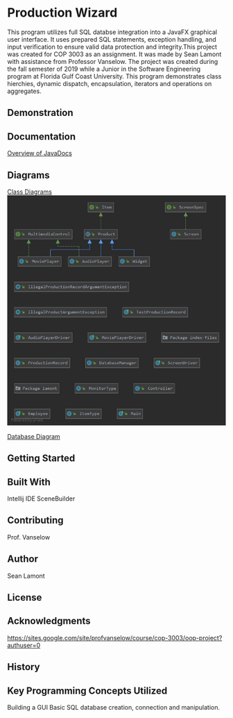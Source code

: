 # Production Wizard
This program utilizes full SQL databse integration into a JavaFX graphical user interface. It uses prepared SQL statements, exception handling, and input verification to ensure valid data protection and integrity.This project was created for COP 3003 as an assignment. It was made by Sean Lamont with assistance from Professor Vanselow. The project was created during the fall semester of 2019 while a Junior in the Software Engineering program at Florida Gulf Coast University. This program demonstrates class hierchies, dynamic dispatch, encapsulation, iterators and operations on aggregates.

## Demonstration


## Documentation
[Overview of JavaDocs](https://slamont3134.github.io/ProductLineOOPFXDb/)

## Diagrams

[Class Diagrams](https://github.com/SLamont3134/ProductLineOOPFXDb/blob/master/lamont_class.jpg)
![Class Diagrams](https://github.com/SLamont3134/ProductLineOOPFXDb/blob/master/lamont_class.jpg)

[Database Diagram](https://github.com/SLamont3134/ProductLineOOPFXDb/blob/master/PRODUCTDB.jpg)


## Getting Started


## Built With
Intellij IDE
SceneBuilder

## Contributing
Prof. Vanselow

## Author
Sean Lamont

## License


## Acknowledgments
https://sites.google.com/site/profvanselow/course/cop-3003/oop-project?authuser=0

## History


## Key Programming Concepts Utilized
Building a GUI
Basic SQL database creation, connection and manipulation.
